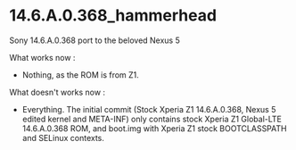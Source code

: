 # 14.6.A.0.368_hammerhead
Sony 14.6.A.0.368 port to the beloved Nexus 5


What works now :

  - Nothing, as the ROM is from Z1.

What doesn't works now :
  - Everything. The initial commit (Stock Xperia Z1 14.6.A.0.368, Nexus 5 edited kernel and META-INF) only contains
    stock Xperia Z1 Global-LTE 14.6.A.0.368 ROM, and boot.img with Xperia Z1 stock BOOTCLASSPATH and SELinux contexts.
